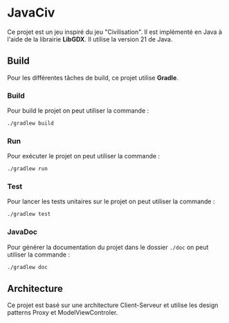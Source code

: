 # JavaCiv

Ce projet est un jeu inspiré du jeu "Civilisation". Il est implémenté en Java à l'aide de la librairie **LibGDX**. Il utilise la version 21 de Java.

## Build

Pour les différentes tâches de build, ce projet utilise **Gradle**.

### Build

Pour build le projet on peut utiliser la commande :

```bash
./gradlew build
```

### Run

Pour exécuter le projet on peut utiliser la commande :

```bash
./gradlew run
```

### Test

Pour lancer les tests unitaires sur le projet on peut utiliser la commande :

```bash
./gradlew test
```

### JavaDoc

Pour générer la documentation du projet dans le dossier `./doc` on peut utiliser la commande :

```bash
./gradlew doc
```

## Architecture

Ce projet est basé sur une architecture Client-Serveur et utilise les design patterns Proxy et ModelViewControler.